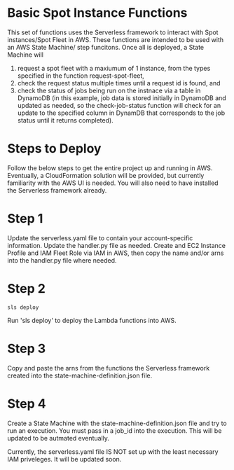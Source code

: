 # Basic Spot Instance Functions

This set of functions uses the Serverless framework to interact with Spot instances/Spot Fleet in AWS. These functions
are intended to be used with an AWS State Machine/ step funcitons. Once all is deployed, a State Machine will
1) request a spot fleet with a maxiumum of 1 instance, from the types specified in the function request-spot-fleet,
2) check the request status multiple times until a request id is found, and
3) check the status of jobs being run on the instnace via a table in DynamoDB (in this example, job data is stored initially in DynamoDB and updated as needed, so the check-job-status function will check for an update to the specified column in DynamDB that corresponds to the job status until it returns completed).


# Steps to Deploy
Follow the below steps to get the entire project up and running in AWS. Eventually, a CloudFormation solution will be
provided, but currently familiarity with the AWS UI is needed. You will also need to have installed the Serverless framework
already.

# Step 1

Update the serverless.yaml file to contain your account-specific information. Update the handler.py file as needed.
Create and EC2 Instance Profile and IAM Fleet Role via IAM in AWS, then copy the name and/or arns into the handler.py file
where needed.

# Step 2
```
sls deploy
```
Run 'sls deploy' to deploy the Lambda functions into AWS.

# Step 3
Copy and paste the arns from the functions the Serverless framework created into the state-machine-definition.json file.

# Step 4
Create a State Machine with the state-machine-definition.json file and try to run an execution. You must pass in a job_id
into the execution. This will be updated to be autmated eventually.

Currently, the serverless.yaml file IS NOT set up with the least necessary IAM priveleges. It will be updated soon.
